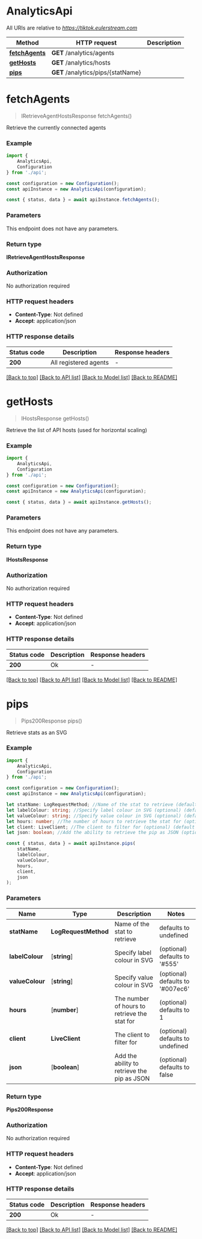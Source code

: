 # AnalyticsApi

All URIs are relative to *https://tiktok.eulerstream.com*

|Method | HTTP request | Description|
|------------- | ------------- | -------------|
|[**fetchAgents**](#fetchagents) | **GET** /analytics/agents | |
|[**getHosts**](#gethosts) | **GET** /analytics/hosts | |
|[**pips**](#pips) | **GET** /analytics/pips/{statName} | |

# **fetchAgents**
> IRetrieveAgentHostsResponse fetchAgents()

Retrieve the currently connected agents

### Example

```typescript
import {
    AnalyticsApi,
    Configuration
} from './api';

const configuration = new Configuration();
const apiInstance = new AnalyticsApi(configuration);

const { status, data } = await apiInstance.fetchAgents();
```

### Parameters
This endpoint does not have any parameters.


### Return type

**IRetrieveAgentHostsResponse**

### Authorization

No authorization required

### HTTP request headers

 - **Content-Type**: Not defined
 - **Accept**: application/json


### HTTP response details
| Status code | Description | Response headers |
|-------------|-------------|------------------|
|**200** | All registered agents |  -  |

[[Back to top]](#) [[Back to API list]](../README.md#documentation-for-api-endpoints) [[Back to Model list]](../README.md#documentation-for-models) [[Back to README]](../README.md)

# **getHosts**
> IHostsResponse getHosts()

Retrieve the list of API hosts (used for horizontal scaling)

### Example

```typescript
import {
    AnalyticsApi,
    Configuration
} from './api';

const configuration = new Configuration();
const apiInstance = new AnalyticsApi(configuration);

const { status, data } = await apiInstance.getHosts();
```

### Parameters
This endpoint does not have any parameters.


### Return type

**IHostsResponse**

### Authorization

No authorization required

### HTTP request headers

 - **Content-Type**: Not defined
 - **Accept**: application/json


### HTTP response details
| Status code | Description | Response headers |
|-------------|-------------|------------------|
|**200** | Ok |  -  |

[[Back to top]](#) [[Back to API list]](../README.md#documentation-for-api-endpoints) [[Back to Model list]](../README.md#documentation-for-models) [[Back to README]](../README.md)

# **pips**
> Pips200Response pips()

Retrieve stats as an SVG

### Example

```typescript
import {
    AnalyticsApi,
    Configuration
} from './api';

const configuration = new Configuration();
const apiInstance = new AnalyticsApi(configuration);

let statName: LogRequestMethod; //Name of the stat to retrieve (default to undefined)
let labelColour: string; //Specify label colour in SVG (optional) (default to '#555')
let valueColour: string; //Specify value colour in SVG (optional) (default to '#007ec6')
let hours: number; //The number of hours to retrieve the stat for (optional) (default to 1)
let client: LiveClient; //The client to filter for (optional) (default to undefined)
let json: boolean; //Add the ability to retrieve the pip as JSON (optional) (default to false)

const { status, data } = await apiInstance.pips(
    statName,
    labelColour,
    valueColour,
    hours,
    client,
    json
);
```

### Parameters

|Name | Type | Description  | Notes|
|------------- | ------------- | ------------- | -------------|
| **statName** | **LogRequestMethod** | Name of the stat to retrieve | defaults to undefined|
| **labelColour** | [**string**] | Specify label colour in SVG | (optional) defaults to '#555'|
| **valueColour** | [**string**] | Specify value colour in SVG | (optional) defaults to '#007ec6'|
| **hours** | [**number**] | The number of hours to retrieve the stat for | (optional) defaults to 1|
| **client** | **LiveClient** | The client to filter for | (optional) defaults to undefined|
| **json** | [**boolean**] | Add the ability to retrieve the pip as JSON | (optional) defaults to false|


### Return type

**Pips200Response**

### Authorization

No authorization required

### HTTP request headers

 - **Content-Type**: Not defined
 - **Accept**: application/json


### HTTP response details
| Status code | Description | Response headers |
|-------------|-------------|------------------|
|**200** | Ok |  -  |

[[Back to top]](#) [[Back to API list]](../README.md#documentation-for-api-endpoints) [[Back to Model list]](../README.md#documentation-for-models) [[Back to README]](../README.md)

